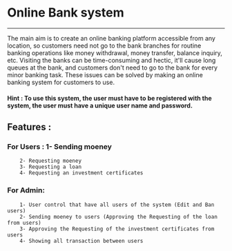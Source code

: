 # Online Bank system 
-------------------
The main aim is to create an online banking platform accessible from any location, so customers need not go to the bank branches for routine banking operations like money withdrawal, money transfer, balance inquiry, etc. Visiting the banks can be time-consuming and hectic, it'll cause long queues at the bank, and customers don't need to go to the bank for every minor banking task. These issues can be solved by making an online banking system for customers to use. 

#### Hint : To use this system, the user must have to be registered with the system, the user must have a unique user name and password.

## Features : 
### For Users : 1- Sending moeney
	    2- Requesting moeney
	    3- Requesting a loan 
	    4- Requesting an investment certificates

### For Admin: 
	    1- User control that have all users of the system (Edit and Ban users)
	    2- Sending moeney to users (Approving the Requesting of the loan from users)
	    3- Approving the Requesting of the investment certificates from users
	    4- Showing all transaction between users


